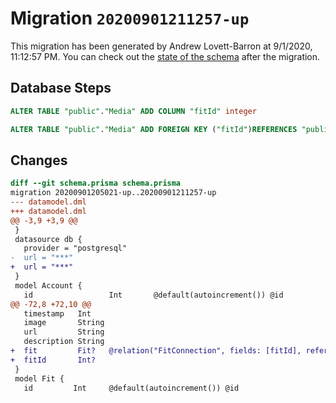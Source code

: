 # Migration `20200901211257-up`

This migration has been generated by Andrew Lovett-Barron at 9/1/2020, 11:12:57 PM.
You can check out the [state of the schema](./schema.prisma) after the migration.

## Database Steps

```sql
ALTER TABLE "public"."Media" ADD COLUMN "fitId" integer   

ALTER TABLE "public"."Media" ADD FOREIGN KEY ("fitId")REFERENCES "public"."Fit"("id") ON DELETE SET NULL ON UPDATE CASCADE
```

## Changes

```diff
diff --git schema.prisma schema.prisma
migration 20200901205021-up..20200901211257-up
--- datamodel.dml
+++ datamodel.dml
@@ -3,9 +3,9 @@
 }
 datasource db {
   provider = "postgresql"
-  url = "***"
+  url = "***"
 }
 model Account {
   id                 Int       @default(autoincrement()) @id
@@ -72,8 +72,10 @@
   timestamp   Int
   image       String
   url         String
   description String
+  fit         Fit?   @relation("FitConnection", fields: [fitId], references: [id])
+  fitId       Int?
 }
 model Fit {
   id         Int     @default(autoincrement()) @id
```


